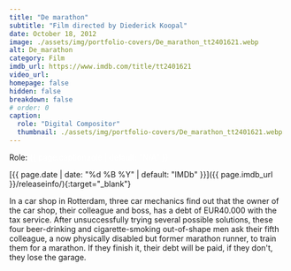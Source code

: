 ```yaml
---
title: "De marathon"
subtitle: "Film directed by Diederick Koopal"
date: October 18, 2012
image: ./assets/img/portfolio-covers/De_marathon_tt2401621.webp
alt: De_marathon
category: Film
imdb_url: https://www.imdb.com/title/tt2401621
video_url: 
homepage: false
hidden: false
breakdown: false
# order: 0
caption:
  role: "Digital Compositor"
  thumbnail: ./assets/img/portfolio-covers/De_marathon_tt2401621.webp
---
```

Role: <span style="color:white">{{ page.caption.role | default: "N/A" }}</span>

[{{ page.date | date: "%d %B %Y" | default: "IMDb" }}]({{ page.imdb_url }}/releaseinfo/){:target="_blank"}

In a car shop in Rotterdam, three car mechanics find out that the owner of the car shop, their colleague and boss, has a debt of EUR40.000 with the tax service. After unsuccessfully trying several possible solutions, these four beer-drinking and cigarette-smoking out-of-shape men ask their fifth colleague, a now physically disabled but former marathon runner, to train them for a marathon. If they finish it, their debt will be paid, if they don't, they lose the garage.
